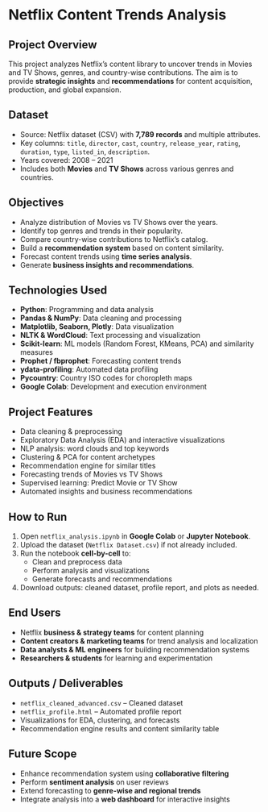 # Netflix Content Trends Analysis

## Project Overview
This project analyzes Netflix’s content library to uncover trends in Movies and TV Shows, genres, and country-wise contributions. The aim is to provide **strategic insights** and **recommendations** for content acquisition, production, and global expansion.

## Dataset
- Source: Netflix dataset (CSV) with **7,789 records** and multiple attributes.
- Key columns: `title`, `director`, `cast`, `country`, `release_year`, `rating`, `duration`, `type`, `listed_in`, `description`.
- Years covered: 2008 – 2021
- Includes both **Movies** and **TV Shows** across various genres and countries.

## Objectives
- Analyze distribution of Movies vs TV Shows over the years.
- Identify top genres and trends in their popularity.
- Compare country-wise contributions to Netflix’s catalog.
- Build a **recommendation system** based on content similarity.
- Forecast content trends using **time series analysis**.
- Generate **business insights and recommendations**.

## Technologies Used
- **Python**: Programming and data analysis
- **Pandas & NumPy**: Data cleaning and processing
- **Matplotlib, Seaborn, Plotly**: Data visualization
- **NLTK & WordCloud**: Text processing and visualization
- **Scikit-learn**: ML models (Random Forest, KMeans, PCA) and similarity measures
- **Prophet / fbprophet**: Forecasting content trends
- **ydata-profiling**: Automated data profiling
- **Pycountry**: Country ISO codes for choropleth maps
- **Google Colab**: Development and execution environment

## Project Features
- Data cleaning & preprocessing
- Exploratory Data Analysis (EDA) and interactive visualizations
- NLP analysis: word clouds and top keywords
- Clustering & PCA for content archetypes
- Recommendation engine for similar titles
- Forecasting trends of Movies vs TV Shows
- Supervised learning: Predict Movie or TV Show
- Automated insights and business recommendations

## How to Run
1. Open `netflix_analysis.ipynb` in **Google Colab** or **Jupyter Notebook**.
2. Upload the dataset (`Netflix Dataset.csv`) if not already included.
3. Run the notebook **cell-by-cell** to:
   - Clean and preprocess data
   - Perform analysis and visualizations
   - Generate forecasts and recommendations
4. Download outputs: cleaned dataset, profile report, and plots as needed.

## End Users
- Netflix **business & strategy teams** for content planning
- **Content creators & marketing teams** for trend analysis and localization
- **Data analysts & ML engineers** for building recommendation systems
- **Researchers & students** for learning and experimentation

## Outputs / Deliverables
- `netflix_cleaned_advanced.csv` – Cleaned dataset
- `netflix_profile.html` – Automated profile report
- Visualizations for EDA, clustering, and forecasts
- Recommendation engine results and content similarity table

## Future Scope
- Enhance recommendation system using **collaborative filtering**
- Perform **sentiment analysis** on user reviews
- Extend forecasting to **genre-wise and regional trends**
- Integrate analysis into a **web dashboard** for interactive insights
